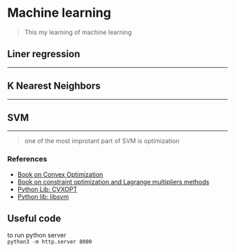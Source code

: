 # Machine learning
> This my learning of machine learning

## Liner regression     
***       

## K Nearest Neighbors
***   
## SVM
*** 
> one of the most improtant part of SVM is optimization        
### References
- [Book on Convex Optimization](https://web.stanford.edu/~boyd/cvxbook/bv_cvxbook.pdf)
- [Book on constraint optimization and Lagrange multipliers methods](http://www.mit.edu/~dimitrib/Constrained-Opt.pdf)
- [Python Lib: CVXOPT](http://cvxopt.org/) 
- [Python lib: libsvm](https://www.csie.ntu.edu.tw/~cjlin/libsvm/)

## Useful code

to run python server         
`python3 -m http.server 8000`
